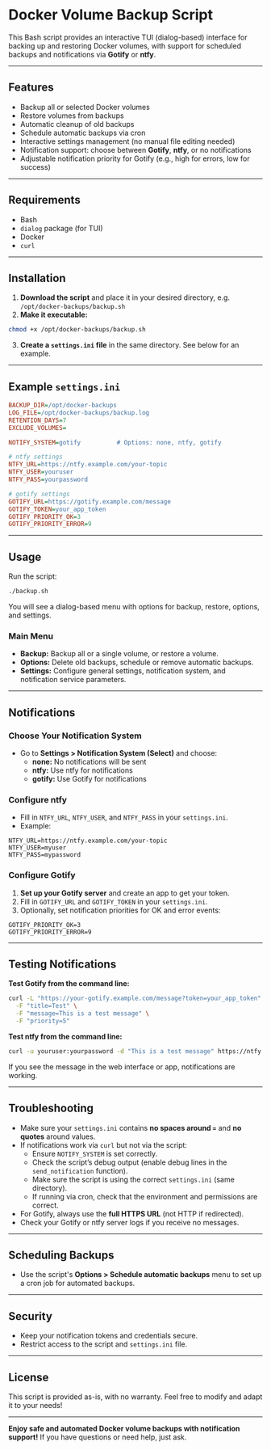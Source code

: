 # Docker Volume Backup Script

This Bash script provides an interactive TUI (dialog-based) interface for backing up and restoring Docker volumes, with support for scheduled backups and notifications via **Gotify** or **ntfy**.

---

## Features

- Backup all or selected Docker volumes
- Restore volumes from backups
- Automatic cleanup of old backups
- Schedule automatic backups via cron
- Interactive settings management (no manual file editing needed)
- Notification support: choose between **Gotify**, **ntfy**, or no notifications
- Adjustable notification priority for Gotify (e.g., high for errors, low for success)

---

## Requirements

- Bash
- `dialog` package (for TUI)
- Docker
- `curl`

---

## Installation

1. **Download the script** and place it in your desired directory, e.g. `/opt/docker-backups/backup.sh`
2. **Make it executable:**

```bash
chmod +x /opt/docker-backups/backup.sh
```

3. **Create a `settings.ini` file** in the same directory.
See below for an example.

---

## Example `settings.ini`

```ini
BACKUP_DIR=/opt/docker-backups
LOG_FILE=/opt/docker-backups/backup.log
RETENTION_DAYS=7
EXCLUDE_VOLUMES=

NOTIFY_SYSTEM=gotify          # Options: none, ntfy, gotify

# ntfy settings
NTFY_URL=https://ntfy.example.com/your-topic
NTFY_USER=youruser
NTFY_PASS=yourpassword

# gotify settings
GOTIFY_URL=https://gotify.example.com/message
GOTIFY_TOKEN=your_app_token
GOTIFY_PRIORITY_OK=3
GOTIFY_PRIORITY_ERROR=9
```

---

## Usage

Run the script:

```bash
./backup.sh
```

You will see a dialog-based menu with options for backup, restore, options, and settings.

### Main Menu

- **Backup:** Backup all or a single volume, or restore a volume.
- **Options:** Delete old backups, schedule or remove automatic backups.
- **Settings:** Configure general settings, notification system, and notification service parameters.

---

## Notifications

### Choose Your Notification System

- Go to **Settings > Notification System (Select)** and choose:
    - **none:** No notifications will be sent
    - **ntfy:** Use ntfy for notifications
    - **gotify:** Use Gotify for notifications


### Configure ntfy

- Fill in `NTFY_URL`, `NTFY_USER`, and `NTFY_PASS` in your `settings.ini`.
- Example:

```
NTFY_URL=https://ntfy.example.com/your-topic
NTFY_USER=myuser
NTFY_PASS=mypassword
```


### Configure Gotify

1. **Set up your Gotify server** and create an app to get your token.
2. Fill in `GOTIFY_URL` and `GOTIFY_TOKEN` in your `settings.ini`.
3. Optionally, set notification priorities for OK and error events:

```
GOTIFY_PRIORITY_OK=3
GOTIFY_PRIORITY_ERROR=9
```


---

## Testing Notifications

**Test Gotify from the command line:**

```bash
curl -L "https://your-gotify.example.com/message?token=your_app_token" \
  -F "title=Test" \
  -F "message=This is a test message" \
  -F "priority=5"
```

**Test ntfy from the command line:**

```bash
curl -u youruser:yourpassword -d "This is a test message" https://ntfy.example.com/your-topic
```

If you see the message in the web interface or app, notifications are working.

---

## Troubleshooting

- Make sure your `settings.ini` contains **no spaces around `=`** and **no quotes** around values.
- If notifications work via `curl` but not via the script:
    - Ensure `NOTIFY_SYSTEM` is set correctly.
    - Check the script’s debug output (enable debug lines in the `send_notification` function).
    - Make sure the script is using the correct `settings.ini` (same directory).
    - If running via cron, check that the environment and permissions are correct.
- For Gotify, always use the **full HTTPS URL** (not HTTP if redirected).
- Check your Gotify or ntfy server logs if you receive no messages.

---

## Scheduling Backups

- Use the script's **Options > Schedule automatic backups** menu to set up a cron job for automated backups.

---

## Security

- Keep your notification tokens and credentials secure.
- Restrict access to the script and `settings.ini` file.

---

## License

This script is provided as-is, with no warranty.
Feel free to modify and adapt it to your needs!

---

**Enjoy safe and automated Docker volume backups with notification support!**
If you have questions or need help, just ask.

